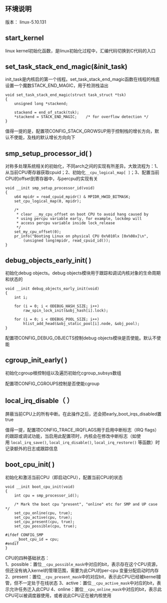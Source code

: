 ## 环境说明
版本： linux-5.10.131

## start_kernel
linux kernel初始化函数，是linux初始化过程中，汇编代码切换到C代码的入口

## set_task_stack_end_magic(&init_task)
init_task是内核启的第一个线程。set_task_stack_end_magic函数在线程的栈底设置一个魔数STACK_END_MAGIC，用于检测栈溢出
```
void set_task_stack_end_magic(struct task_struct *tsk)
{
	unsigned long *stackend;

	stackend = end_of_stack(tsk);
	*stackend = STACK_END_MAGIC;	/* for overflow detection */
}
```
值得一提的是，配置项CONFIG_STACK_GROWSUP用于控制栈的增长方向，默认不使能，及栈的默认增长方向向下

## smp_setup_processor_id( )
对称多处理系统相关的初始化，不同arch之间的实现有所差异。大致流程为：1、从当前CPU寄存器获取cpuid；2、初始化`__cpu_logical_map[ ]`；3、配置当前CPU的offset到寄存器中，与percpu的实现有关
```
void __init smp_setup_processor_id(void)
{
	u64 mpidr = read_cpuid_mpidr() & MPIDR_HWID_BITMASK;
	set_cpu_logical_map(0, mpidr);

	/*
	 * clear __my_cpu_offset on boot CPU to avoid hang caused by
	 * using percpu variable early, for example, lockdep will
	 * access percpu variable inside lock_release
	 */
	set_my_cpu_offset(0);
	pr_info("Booting Linux on physical CPU 0x%010lx [0x%08x]\n",
		(unsigned long)mpidr, read_cpuid_id());
}
```

## debug_objects_early_init( )
初始化debug objects。debug objects模块用于跟踪和调试内核对象的生命周期和状态的
```
void __init debug_objects_early_init(void)
{
	int i;

	for (i = 0; i < ODEBUG_HASH_SIZE; i++)
		raw_spin_lock_init(&obj_hash[i].lock);

	for (i = 0; i < ODEBUG_POOL_SIZE; i++)
		hlist_add_head(&obj_static_pool[i].node, &obj_pool);
}
```
配置项CONFIG_DEBUG_OBJECTS控制debug objects模块是否使能。默认不使能

## cgroup_init_early( )
初始化cgroup根控制组以及遍历初始化cgroup_subsys数组

配置项CONFIG_CGROUPS控制是否使能cgroup

## local_irq_disable（ ）
屏蔽当前CPU上的所有中断。在此操作之后，还会把early_boot_irqs_disabled置true

值得一提，配置项CONFIG_TRACE_IRQFLAGS用于启用中断标志（IRQ flags）的跟踪或调试功能，当启用此配置项时，内核会在修改中断标志（如使用 `local_irq_save()`, `local_irq_disable()`, `local_irq_restore()` 等函数）时记录额外的日志或跟踪信息

## boot_cpu_init( )
初始化和激活当前CPU（即启动CPU），配置当前CPU的状态
```
void __init boot_cpu_init(void)
{
	int cpu = smp_processor_id();

	/* Mark the boot cpu "present", "online" etc for SMP and UP case */
	set_cpu_online(cpu, true);
	set_cpu_active(cpu, true);
	set_cpu_present(cpu, true);
	set_cpu_possible(cpu, true);

#ifdef CONFIG_SMP
	__boot_cpu_id = cpu;
#endif
}
```
CPU的四种基础状态：  
1、possible：置位`__cpu_possible_mask`中对应的bit，表示存在这个CPU资源，但还没有纳入kernel的管理范围，需要为此CPU的per-cpu 变量分配启动时内存
2、present：置位`__cpu_present_mask`中的对应bit，表示此CPU已经被kernel接管，但不一定处于在线状态
3、active：置位`__cpu_active_mask`中对应的bit，表示允许任务迁入此CPU
4、online：置位`__cpu_online_mask`中对应的bit，表示此CPU可以被调度器使用，或者说此CPU正在被内核使用
